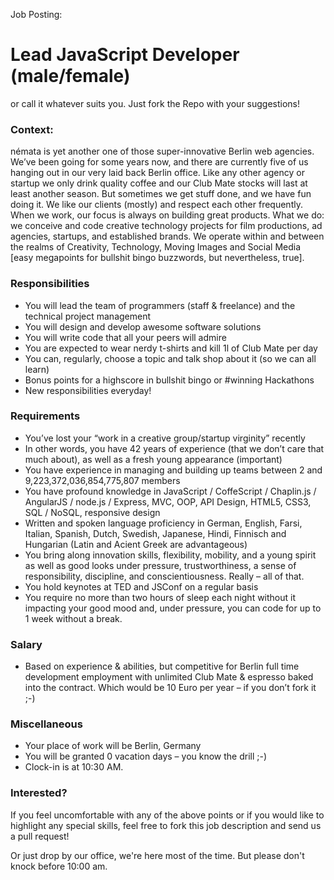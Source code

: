 Job Posting:
# Lead JavaScript Developer (male/female)
or call it whatever suits you. Just fork the Repo with your suggestions!

### Context:
némata is yet another one of those super-innovative Berlin web agencies. We’ve been going for some years now, and there are currently five of us hanging out in our very laid back Berlin office. Like any other agency or startup we only drink quality coffee and our Club Mate stocks will last at least another season. But sometimes we get stuff done, and we have fun doing it. We like our clients (mostly) and respect each other frequently. When we work, our focus is always on building great products.
What we do: we conceive and code creative technology projects for film productions, ad agencies, startups, and established brands. We operate within and between the realms of Creativity, Technology, Moving Images and Social Media [easy megapoints for bullshit bingo buzzwords, but nevertheless, true].


### Responsibilities
 * You will lead the team of programmers (staff & freelance) and the technical project management
 * You will design and develop awesome software solutions
 * You will write code that all your peers will admire
 * You are expected to wear nerdy t-shirts and kill 1l of Club Mate per day
 * You can, regularly, choose a topic and talk shop about it (so we can all learn)
 * Bonus points for a highscore in bullshit bingo or #winning Hackathons
 * New responsibilities everyday!

### Requirements
 * You’ve lost your “work in a creative group/startup virginity” recently
 * In other words, you have 42 years of experience (that we don’t care that much about), as well as a fresh young appearance (important)
 * You have experience in managing and building up teams between 2 and 9,223,372,036,854,775,807 members
 * You have profound knowledge in JavaScript / CoffeScript / Chaplin.js / AngularJS / node.js / Express,  MVC, OOP, API Design, HTML5, CSS3, SQL / NoSQL, responsive design
 * Written and spoken language proficiency in German, English, Farsi, Italian, Spanish, Dutch, Swedish, Japanese, Hindi, Finnisch and Hungarian (Latin and Acient Greek are advantageous)
 * You bring along innovation skills, flexibility, mobility, and a young spirit as well as good looks under pressure, trustworthiness, a sense of responsibility, discipline, and conscientiousness.  Really – all of that.
 * You hold keynotes at TED and JSConf on a regular basis
 * You require no more than two hours of sleep each night without it impacting your good mood and, under pressure, you can code for up to 1 week without a break.

### Salary
 * Based on experience & abilities, but competitive for Berlin full time development employment with unlimited Club Mate & espresso baked into the contract. Which would be 10 Euro per year – if you don’t fork it ;-)


### Miscellaneous
 * Your place of work will be Berlin, Germany
 * You will be granted 0 vacation days – you know the drill ;-)
 * Clock-in is at 10:30 AM. 

### Interested?
If you feel uncomfortable with any of the above points or if you would like to highlight any special skills, feel free to fork this job description and send us a pull request!

Or just drop by our office, we're here most of the time. But please don't knock before 10:00 am.
